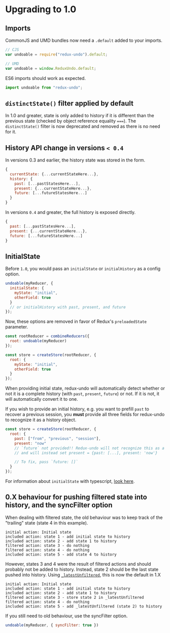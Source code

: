 # Upgrading to 1.0

## Imports

CommonJS and UMD bundles now need a `.default` added to your imports.

```javascript
// CJS
var undoable = require("redux-undo").default;

// UMD
var undoable = window.ReduxUndo.default;
```

ES6 imports should work as expected.

```javascript
import undoable from "redux-undo";
```

## `distinctState()` filter applied by default

In 1.0 and greater, state is only added to history if it is different than the previous state \(checked by object reference equality `===`\). The `distinctState()` filter is now deprecated and removed as there is no need for it.

## History API change in versions `< 0.4`

In versions 0.3 and earlier, the history state was stored in the form.

```javascript
{
  currentState: {...currentStateHere...},
  history: {
    past: [...pastStatesHere...],
    present: {...currentStateHere...},
    future: [...futureStatesHere...]
  }
}
```

In versions `0.4` and greater, the full history is exposed directly.

```javascript
{
  past: [...pastStatesHere...],
  present: {...currentStateHere...},
  future: [...futureStatesHere...]
}
```

## InitialState

Before `1.0`, you would pass an `initialState` or `initialHistory` as a config option.

```javascript
undoable(myReducer, {
  initialState: {
    myState: "initial",
    otherField: true
  }
  // or initialHistory with past, present, and future
});
```

Now, these options are removed in favor of Redux's `preloadedState` parameter.

```javascript
const rootReducer = combineReducers({
  root: undoable(myReducer)
});

const store = createStore(rootReducer, {
  root: {
    myState: "initial",
    otherField: true
  }
});
```

When providing initial state, redux-undo will automatically detect whether or not it is a complete history \(with `past`, `present`, `future`\) or not. If it is not, it will automatically convert it to one.

If you wish to provide an initial history, e.g. you want to prefill `past` to recover a previous session, you **must** provide all three fields for redux-undo to recognize it as a history object.

```javascript
const store = createStore(rootReducer, {
  root: {
    past: ["from", "previous", "session"],
    present: "now"
    // `future` not provided!! Redux-undo will not recognize this as a history
    // and will instead set present = {past: [...], present: 'now'}

    // To fix, pass `future: []`
  }
});
```

For information about `initialState` with typescript, [look here](./working-with-ts.md#typing-initial-state).

## 0.X behaviour for pushing filtered state into history, and the syncFilter option

When dealing with filtered state, the old behaviour was to keep track of the "trailing" state (state 4 in this example).

```
initial action: Initial state
included action: state 1 - add initial state to history
included action: state 2 - add state 1 to history
filtered action: state 3 - do nothing
filtered action: state 4 - do nothing
included action: state 5 - add state 4 to history
```

However, states 3 and 4 were the result of filtered actions and should probably not be added to history. Instead, state 2 should be the last state pushed into history. Using [`_latestUnfiltered`](faq.md#what-is-_latestunfiltered-can-i-remove-it), this is now the default in 1.X

```
initial action: Initial state
included action: state 1 - add initial state to history
included action: state 2 - add state 1 to history
filtered action: state 3 - store state 2 in _latestUnfiltered
filtered action: state 4 - do nothing
included action: state 5 - add _latestUnfiltered (state 2) to history
```

If you still need to old behaviour, use the syncFilter option.

```javascript
undoable(myReducer, { syncFilter: true })
```
